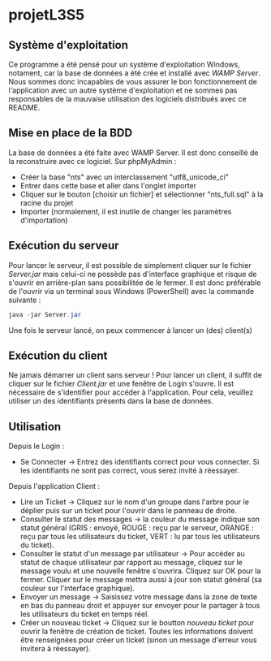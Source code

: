 # projetL3S5

## Système d'exploitation
Ce programme a été pensé pour un système d'exploitation Windows, notament, car la base de données a été crée et installé avec *WAMP Server*. Nous sommes donc incapables de vous assurer le bon fonctionnement de l'application avec un autre système d'exploitation et ne sommes pas responsables de la mauvaise utilisation des logiciels distribués avec ce README.

## Mise en place de la BDD
La base de données a été faite avec WAMP Server. Il est donc conseillé de la reconstruire avec ce logiciel.
Sur phpMyAdmin :
 + Créer la base "nts" avec un interclassement "utf8_unicode_ci"
 + Entrer dans cette base et aller dans l'onglet importer
 + Cliquer sur le bouton [choisir un fichier] et sélectionner "nts_full.sql" à la racine du projet
 + Importer (normalement, il est inutile de changer les paramètres d'importation)

## Exécution du serveur
Pour lancer le serveur, il est possible de simplement cliquer sur le fichier *Server.jar* mais celui-ci ne possède pas d'interface graphique et risque de s'ouvrir en arrière-plan sans possibilitée de le fermer. Il est donc préférable de l'ouvrir via un terminal
sous Windows (PowerShell) avec la commande suivante : 
```PowerShell
java -jar Server.jar
```
Une fois le serveur lancé, on peux commencer à lancer un (des) client(s)

## Exécution du client
Ne jamais démarrer un client sans serveur !
Pour lancer un client, il suffit de cliquer sur le fichier *Client.jar* et une fenêtre de Login s'ouvre.
Il est nécessaire de s'identifier pour accéder à l'application. Pour cela, veuillez utiliser un des identifiants présents dans la base de données.

## Utilisation
Depuis le Login :
 + Se Connecter -> Entrez des identifiants correct pour vous connecter. Si les identifiants ne sont pas correct, vous serez invité à réessayer.

Depuis l'application Client :
 + Lire un Ticket -> Cliquez sur le nom d'un groupe dans l'arbre pour le déplier puis sur un ticket pour l'ouvrir dans le panneau de droite.
 + Consulter le statut des messages -> la couleur du message indique son statut général (GRIS : envoyé, ROUGE : reçu par le serveur, ORANGE : reçu par tous les utilisateurs du ticket, VERT : lu par tous les utilisateurs du ticket). 
 + Consulter le statut d'un message par utilisateur -> Pour accéder au statut de chaque utilisateur par rapport au message, cliquez sur le message voulu et une nouvelle fenêtre s'ouvrira. Cliquez sur OK pour la fermer. Cliquer sur le message mettra aussi à jour son statut général (sa couleur sur l'interface graphique).
 + Envoyer un message -> Saisissez votre message dans la zone de texte en bas du panneau droit et appuyer sur envoyer pour le partager à tous les utilisateurs du ticket en temps réel.
 + Créer un nouveau ticket -> Cliquez sur le boutton *nouveau ticket* pour ouvrir la fenêtre de création de ticket. Toutes les informations doivent être renseignées pour créer un ticket (sinon un message d'erreur vous invitera à réessayer).
